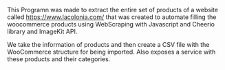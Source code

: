 This Programn was made to extract the entire set of products of a website called https://www.lacolonia.com/ that was created to automate filling the woocommerce products using 
WebScraping with Javascript and Cheerio library and ImageKit API.

We take the information of products and then create a CSV file with the WooCommerce structure for being imported.
Also exposes a service with these products and their categories.
